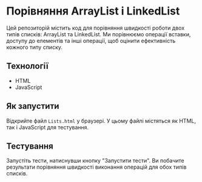 # Порівняння ArrayList і LinkedList

Цей репозиторій містить код для порівняння швидкості роботи двох типів списків: ArrayList та LinkedList.
Ми порівнюємо операції вставки, доступу до елементів та інші операції, щоб оцінити ефективність кожного типу списку.

## Технології

- HTML
- JavaScript

## Як запустити

Відкрийте файл `Lists.html` у браузері. У цьому файлі містяться як HTML, так і JavaScript для тестування.

## Тестування

Запустіть тести, натиснувши кнопку "Запустити тести". Ви побачите результати порівняння швидкості виконання операцій для обох типів списків.
